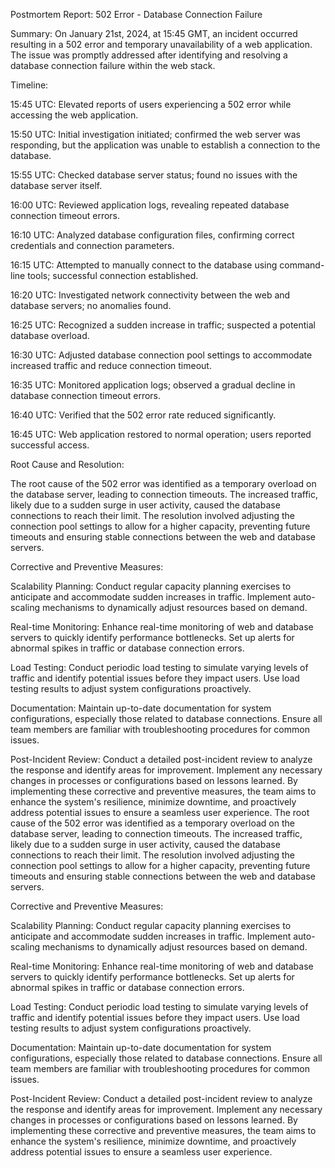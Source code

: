 Postmortem Report: 502 Error - Database Connection Failure

Summary: On January 21st, 2024, at 15:45 GMT, an incident occurred resulting in a 502 error and temporary unavailability of a web application. The issue was promptly addressed after identifying and resolving a database connection failure within the web stack.

Timeline:

15:45 UTC: Elevated reports of users experiencing a 502 error while accessing the web application.

15:50 UTC: Initial investigation initiated; confirmed the web server was responding, but the application was unable to establish a connection to the database.

15:55 UTC: Checked database server status; found no issues with the database server itself.

16:00 UTC: Reviewed application logs, revealing repeated database connection timeout errors.

16:10 UTC: Analyzed database configuration files, confirming correct credentials and connection parameters.

16:15 UTC: Attempted to manually connect to the database using command-line tools; successful connection established.

16:20 UTC: Investigated network connectivity between the web and database servers; no anomalies found.

16:25 UTC: Recognized a sudden increase in traffic; suspected a potential database overload.

16:30 UTC: Adjusted database connection pool settings to accommodate increased traffic and reduce connection timeout.

16:35 UTC: Monitored application logs; observed a gradual decline in database connection timeout errors.

16:40 UTC: Verified that the 502 error rate reduced significantly.

16:45 UTC: Web application restored to normal operation; users reported successful access.

Root Cause and Resolution:

The root cause of the 502 error was identified as a temporary overload on the database server, leading to connection timeouts. The increased traffic, likely due to a sudden surge in user activity, caused the database connections to reach their limit. The resolution involved adjusting the connection pool settings to allow for a higher capacity, preventing future timeouts and ensuring stable connections between the web and database servers.

Corrective and Preventive Measures:

Scalability Planning: Conduct regular capacity planning exercises to anticipate and accommodate sudden increases in traffic. Implement auto-scaling mechanisms to dynamically adjust resources based on demand.

Real-time Monitoring: Enhance real-time monitoring of web and database servers to quickly identify performance bottlenecks. Set up alerts for abnormal spikes in traffic or database connection errors.

Load Testing: Conduct periodic load testing to simulate varying levels of traffic and identify potential issues before they impact users. Use load testing results to adjust system configurations proactively.

Documentation: Maintain up-to-date documentation for system configurations, especially those related to database connections. Ensure all team members are familiar with troubleshooting procedures for common issues.

Post-Incident Review: Conduct a detailed post-incident review to analyze the response and identify areas for improvement. Implement any necessary changes in processes or configurations based on lessons learned. By implementing these corrective and preventive measures, the team aims to enhance the system's resilience, minimize downtime, and proactively address potential issues to ensure a seamless user experience. The root cause of the 502 error was identified as a temporary overload on the database server, leading to connection timeouts. The increased traffic, likely due to a sudden surge in user activity, caused the database connections to reach their limit. The resolution involved adjusting the connection pool settings to allow for a higher capacity, preventing future timeouts and ensuring stable connections between the web and database servers.

Corrective and Preventive Measures:

Scalability Planning: Conduct regular capacity planning exercises to anticipate and accommodate sudden increases in traffic. Implement auto-scaling mechanisms to dynamically adjust resources based on demand.

Real-time Monitoring: Enhance real-time monitoring of web and database servers to quickly identify performance bottlenecks. Set up alerts for abnormal spikes in traffic or database connection errors.

Load Testing: Conduct periodic load testing to simulate varying levels of traffic and identify potential issues before they impact users. Use load testing results to adjust system configurations proactively.

Documentation: Maintain up-to-date documentation for system configurations, especially those related to database connections. Ensure all team members are familiar with troubleshooting procedures for common issues.

Post-Incident Review: Conduct a detailed post-incident review to analyze the response and identify areas for improvement. Implement any necessary changes in processes or configurations based on lessons learned. By implementing these corrective and preventive measures, the team aims to enhance the system's resilience, minimize downtime, and proactively address potential issues to ensure a seamless user experience.
